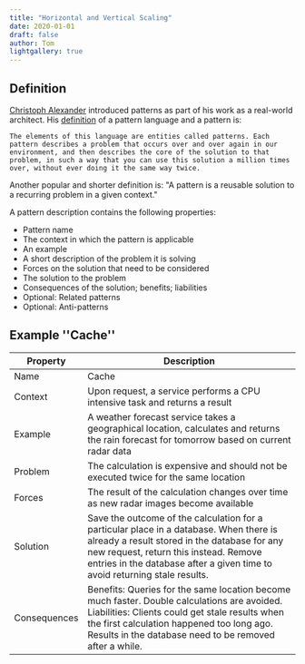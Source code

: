 ```yaml
---
title: "Horizontal and Vertical Scaling"
date: 2020-01-01
draft: false
author: Tom
lightgallery: true
---
```

## Definition

[Christoph Alexander](https://en.wikipedia.org/wiki/Christopher_Alexander) introduced patterns as part of his work as a real-world architect. His [definition](https://en.wikipedia.org/wiki/Design_pattern) of a pattern language and a pattern is:

``The elements of this language are entities called patterns. Each pattern describes a problem that occurs over and over again in our environment, and then describes the core of the solution to that problem, in such a way that you can use this solution a million times over, without ever doing it the same way twice.``

Another popular and shorter definition is: "A pattern is a reusable solution to a recurring problem in a given context."

 A pattern description contains the following properties:

- Pattern name
- The context in which the pattern is applicable
- An example
- A short description of the problem it is solving
- Forces on the solution that need to be considered
- The solution to the problem
- Consequences of the solution; benefits; liabilities
- Optional: Related patterns
- Optional: Anti-patterns

## Example ''Cache''


|Property|Description|
|--|--|
|Name|Cache|
|Context|Upon request, a service performs a CPU intensive task and returns a result|
|Example|A weather forecast service takes a geographical location, calculates and returns the rain forecast for tomorrow based on current radar data
|Problem|The calculation is expensive and should not be executed twice for the same location
|Forces|The result of the calculation changes over time as new radar images become available
|Solution|Save the outcome of the calculation for a particular place in a database. When there is already a result stored in the database for any new request, return this instead. Remove entries in the database after a given time to avoid returning stale results.
|Consequences|Benefits: Queries for the same location become much faster. Double calculations are avoided. Liabilities: Clients could get stale results when the first calculation happened too long ago. Results in the database need to be removed after a while.

